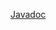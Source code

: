 [Javadoc](https://javadoc.io/doc/org.nasdanika.core/persistence/latest/org.nasdanika.persistence/module-summary.html)